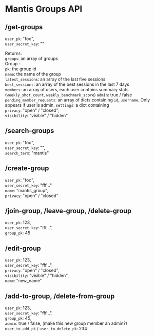 # Mantis Groups API

## /get-groups

`user_pk`: "foo",  
`user_secret_key`: ""  

Returns:  
`groups`: an array of groups  
Group -  
`pk`: the group id  
`name`: the name of the group  
`latest_sessions`: an array of the last five sessions  
`best_sessions`: an array of the best sessions in the last 7 days  
`members`: an array of users, each user contains summary stats (`weekly_shot_count`, `weekly_benchmark_score`)
`admin`: true / false
`pending_member_requests`: an array of dicts containing `id`, `username`. Only appears if user is admin.
`settings`: a dict containing  
   `privacy`: "open" / "closed",  
   `visibility`: "visible" / "hidden" 


## /search-groups

`user_pk`: "foo",  
`user_secret_key`: "",  
`search_term`: "mantis"

## /create-group

`user_pk`: "foo",  
`user_secret_key`: "fff..."  
`name`: "mantis_group",  
`privacy`: "open" / "closed"  

## /join-group, /leave-group, /delete-group

`user_pk`: 123,  
`user_secret_key`: "fff...",  
`group_pk`: 45  

## /edit-group

`user_pk`: 123,  
`user_secret_key`: "fff...",  
`privacy`: "open" / "closed",  
`visibility`: "visible" / "hidden",  
`name`: "new_name"

## /add-to-group, /delete-from-group

`user_pk`: 123,  
`user_secret_key`: "fff...",  
`group_pk`: 45,  
`admin`: true / false, (make this new group member an admin?)  
`user_to_add_pk` / `user_to_delete_pk`: 234   
   
